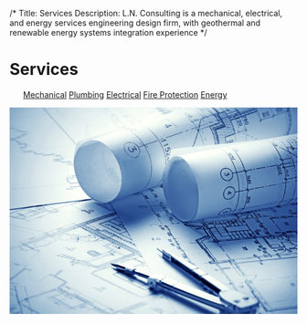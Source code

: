 /*
Title: Services
Description: L.N. Consulting is a mechanical, electrical, and energy services engineering design firm, with geothermal and renewable energy systems integration experience
*/


# Services

<div>
	<div class="row">
		<div class="col-md-6" >
			<ul class="list-group">
				<a class="list-group-item" href="/services/mechanical" data-img-url="/files/Building_services_coordinated_drawing.JPG" >Mechanical</a>
				<a class="list-group-item" href="/services/plumbing" data-img-url="/files/MEP_Room_Virginia_Tech.JPG" >Plumbing</a>
				<a class="list-group-item" href="/services/electrical" data-img-url="/files/electrical.jpg" >Electrical</a>
				<a class="list-group-item" href="/services/fire-protection" data-img-url="/files/data_center_fire_suppression.jpg" >Fire Protection</a>
				<a class="list-group-item" href="/services/energy" data-img-url="/files/energy.jpg" >Energy</a>
			</ul>
		</div>
		<div class="col-md-6" >
			<img id="thumbnail_img" class="img-responsive img-rounded" src="/files/eng1.jpg" >
		</div>
	</div>
</div>

